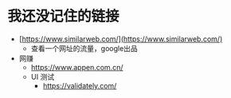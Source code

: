 # 我还没记住的链接


- [https://www.similarweb.com/](https://www.similarweb.com/)
	-  查看一个网址的流量，google出品
- 网赚
	- https://www.appen.com.cn/
	- UI 测试
		- https://validately.com/